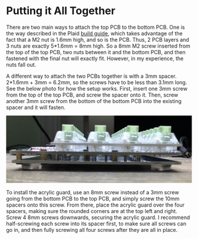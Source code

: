 # Putting it All Together

There are two main ways to attach the top PCB to the bottom PCB.
One is the way described in the Plaid
[build guide](https://github.com/hsgw/plaid/blob/master/doc/en/complete.md),
which takes advantage of the fact that a M2 nut is 1.6mm high, and so is the
PCB. Thus, 2 PCB layers and 3 nuts are exactly 5*1.6mm = 8mm high.
So a 8mm M2 screw inserted from the top of the top PCB, two nuts between it and
the bottom PCB, and then fastened with the final nut will exactly fit.
However, in my experience, the nuts fall out.

A different way to attach the two PCBs together is with a 3mm spacer.
2*1.6mm + 3mm = 6.2mm, so the screws have to be less than 3.1mm long.
See the below photo for how the setup works.
First, insert one 3mm screw from the top of the top PCB, and screw the spacer
onto it. Then, screw another 3mm screw from the bottom of the bottom PCB into
the existing spacer and it will fasten.

![side](../img/side.png)

To install the acrylic guard, use an 8mm screw instead of a 3mm screw going
from the bottom PCB to the top PCB, and simply screw the 10mm spacers onto
this screw. From there, place the acrylic guard over the four spacers, making
sure the rounded corners are at the top left and right. Screw 4 8mm screws
downwards, securing the acrylic guard. I recommend half-screwing each screw into
its spacer first, to make sure all screws can go in, and then fully screwing
all four screws after they are all in place.

